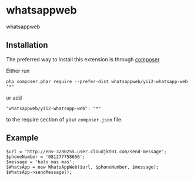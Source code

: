 # whatsappweb

whatsappweb

## Installation

The preferred way to install this extension is through [composer](http://getcomposer.org/download/).

Either run

```
php composer.phar require --prefer-dist whatsappweb/yii2-whatsapp-web "*"
```

or add

```
"whatsappweb/yii2-whatsapp-web": "*"
```

to the require section of your `composer.json` file.

## Example

```
$url = 'http://env-3280255.user.cloudjkt01.com/send-message';
$phoneNumber = '081277758656';
$message = 'halo mas mas';
$WhatsApp = new WhatsAppWeb($url, $phoneNumber, $message);
$WhatsApp->sendMessage();
```
